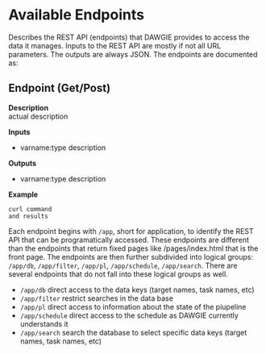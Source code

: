# Available Endpoints

Describes the REST API (endpoints) that DAWGIE provides to access the data it manages. Inputs to the REST API are mostly if not all URL parameters. The outputs are always JSON. The endpoints are documented as:


## Endpoint (Get/Post)
__Description__  
  actual description

__Inputs__
- varname:type description

__Outputs__
* varname:type description
    
__Example__

```
curl command
and results
```

Each endpoint begins with `/app`, short for application, to identify the REST API that can be programatically accessed. These endpoints are different than the endpoints that return fixed pages like /pages/index.html that is the front page. The endpoints are then further subdivided into logical groups: `/app/db`, `/app/filter`, `/app/pl`, `/app/schedule`, `/app/search`. There are several endpoints that do not fall into these logical groups as well.

- `/app/db` direct access to the data keys (target names, task names, etc)
- `/app/filter` restrict searches in the data base
- `/app/pl` direct access to information about the state of the piupeline
- `/app/schedule` direct access to the schedule as DAWGIE currently understands it
- `/app/search` search the database to select specific data keys (target names, task names, etc)
